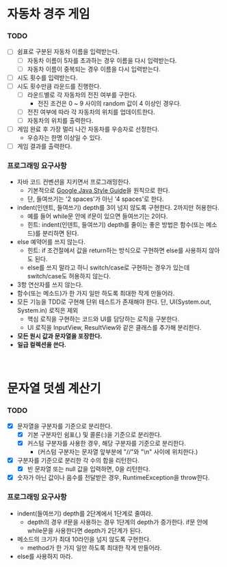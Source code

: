 # 자동차 경주 게임

### TODO

- [ ] 쉼표로 구분된 자동차 이름을 입력받는다.
  - [ ] 자동차 이름이 5자를 초과하는 경우 이름을 다시 입력받는다.
  - [ ] 자동차 이름이 중복되는 경우 이름을 다시 입력받는다.
- [ ] 시도 횟수를 입력받는다.
- [ ] 시도 횟수만큼 라운드를 진행한다.
  - [ ] 라운드별로 각 자동차의 전진 여부를 구한다.
      - 전진 조건은 0 ~ 9 사이의 random 값이 4 이상인 경우다.
  - [ ] 전진 여부에 따라 각 자동차의 위치를 업데이트한다.
  - [ ] 자동차의 위치를 출력한다.
- [ ] 게임 완료 후 가장 멀리 나간 자동차를 우승자로 선정한다.
  - 우승자는 한명 이상일 수 있다.
- [ ] 게임 결과를 출력한다.

### 프로그래밍 요구사항

- 자바 코드 컨벤션을 지키면서 프로그래밍한다.
  - 기본적으로 [Google Java Style Guide](https://google.github.io/styleguide/javaguide.html)을 원칙으로 한다.
  - 단, 들여쓰기는 '2 spaces'가 아닌 '4 spaces'로 한다.
- indent(인덴트, 들여쓰기) depth를 3이 넘지 않도록 구현한다. 2까지만 허용한다.
  - 예를 들어 while문 안에 if문이 있으면 들여쓰기는 2이다.
  - 힌트: indent(인덴트, 들여쓰기) depth를 줄이는 좋은 방법은 함수(또는 메소드)를 분리하면 된다.
- else 예약어를 쓰지 않는다.
  - 힌트: if 조건절에서 값을 return하는 방식으로 구현하면 else를 사용하지 않아도 된다.
  - else를 쓰지 말라고 하니 switch/case로 구현하는 경우가 있는데 switch/case도 허용하지 않는다.
- 3항 연산자를 쓰지 않는다.
- 함수(또는 메소드)가 한 가지 일만 하도록 최대한 작게 만들어라.
- 모든 기능을 TDD로 구현해 단위 테스트가 존재해야 한다. 단, UI(System.out, System.in) 로직은 제외
  - 핵심 로직을 구현하는 코드와 UI를 담당하는 로직을 구분한다.
  - UI 로직을 InputView, ResultView와 같은 클래스를 추가해 분리한다.
- **모든 원시 값과 문자열을 포장한다.**
- **일급 컬렉션을 쓴다.**

<br>

# 문자열 덧셈 계산기

### TODO

- [x] 문자열을 구분자를 기준으로 분리한다.
  - [x] 기본 구분자인 쉼표(,) 및 콜론(:)을 기준으로 분리한다.
  - [x] 커스텀 구분자를 사용한 경우, 해당 구분자를 기준으로 분리한다.
    - (커스텀 구분자는 문자열 앞부분에 "//"와 "\n" 사이에 위치한다.)
- [x] 구분자를 기준으로 분리한 각 수의 합을 리턴한다.
  - [x] 빈 문자열 또는 null 값을 입력하면, 0을 리턴한다.
- [x] 숫자가 아닌 값이나 음수를 전달받은 경우, RuntimeException을 throw한다.

### 프로그래밍 요구사항
- indent(들여쓰기) depth를 2단계에서 1단계로 줄여라.
  - depth의 경우 if문을 사용하는 경우 1단계의 depth가 증가한다. if문 안에 while문을 사용한다면 depth가 2단계가 된다.
- 메소드의 크기가 최대 10라인을 넘지 않도록 구현한다.
  - method가 한 가지 일만 하도록 최대한 작게 만들어라.
- else를 사용하지 마라.
